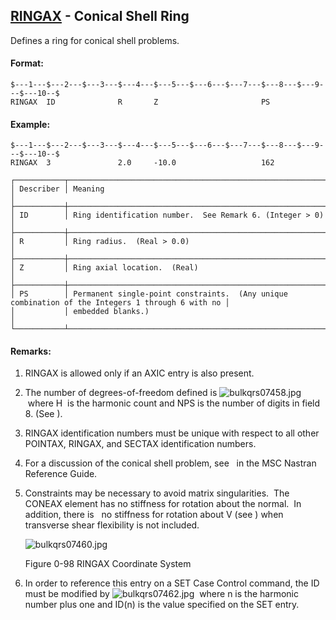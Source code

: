## [RINGAX](https://nexus.hexagon.com/documentationcenter/bundle/MSC_Nastran_2022.4/page/Nastran_Combined_Book/qrg/bulkqrs/TOC.RINGAX.xhtml) - Conical Shell Ring

Defines a ring for conical shell problems.

#### Format:

```nastran
$---1---$---2---$---3---$---4---$---5---$---6---$---7---$---8---$---9---$---10--$
RINGAX  ID              R       Z                       PS                      
```

#### Example:

```nastran
$---1---$---2---$---3---$---4---$---5---$---6---$---7---$---8---$---9---$---10--$
RINGAX  3               2.0     -10.0                   162                     
```

```text
┌───────────┬──────────────────────────────────────────────────────────────────────────────────────────────────┐
│ Describer │ Meaning                                                                                          │
├───────────┼──────────────────────────────────────────────────────────────────────────────────────────────────┤
│ ID        │ Ring identification number.  See Remark 6. (Integer > 0)                                         │
├───────────┼──────────────────────────────────────────────────────────────────────────────────────────────────┤
│ R         │ Ring radius.  (Real > 0.0)                                                                       │
├───────────┼──────────────────────────────────────────────────────────────────────────────────────────────────┤
│ Z         │ Ring axial location.  (Real)                                                                     │
├───────────┼──────────────────────────────────────────────────────────────────────────────────────────────────┤
│ PS        │ Permanent single-point constraints.  (Any unique combination of the Integers 1 through 6 with no │
│           │ embedded blanks.)                                                                                │
└───────────┴──────────────────────────────────────────────────────────────────────────────────────────────────┘
```

#### Remarks:

1. RINGAX is allowed only if an AXIC entry is also present.
2. The number of degrees-of-freedom defined is  ![bulkqrs07458.jpg](https://help-be.hexagonmi.com/bundle/MSC_Nastran_2022.4/page/Nastran_Combined_Book/qrg/bulkqrs/../../../assets/bulkqrs07458.jpg?_LANG=enus)  where  H  is the harmonic count and NPS is the number of digits in field 8. (See  ).
3. RINGAX identification numbers must be unique with respect to all other POINTAX, RINGAX, and SECTAX identification numbers.
4. For a discussion of the conical shell problem, see    in the  MSC Nastran Reference Guide.
5. Constraints may be necessary to avoid matrix singularities.  The CONEAX element has no stiffness for rotation about the normal.  In addition, there is   no stiffness for rotation about V (see  ) when transverse shear flexibility is not included.

     ![bulkqrs07460.jpg](https://help-be.hexagonmi.com/bundle/MSC_Nastran_2022.4/page/Nastran_Combined_Book/qrg/bulkqrs/../../../assets/bulkqrs07460.jpg?_LANG=enus)
     
     Figure 0-98 RINGAX Coordinate System

6. In order to reference this entry on a SET Case Control command, the ID must be modified by  ![bulkqrs07462.jpg](https://help-be.hexagonmi.com/bundle/MSC_Nastran_2022.4/page/Nastran_Combined_Book/qrg/bulkqrs/../../../assets/bulkqrs07462.jpg?_LANG=enus)  where n is the harmonic number plus one and ID(n) is the value specified on the SET entry.
